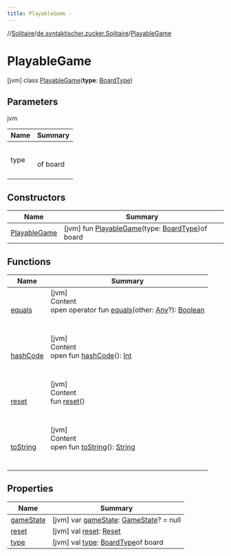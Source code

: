 ```yaml
---
title: PlayableGame -
---
```

//[Solitaire](../../index.md)/[de.syntaktischer.zucker.Solitaire](../index.md)/[PlayableGame](index.md)



# PlayableGame  
 [jvm] class [PlayableGame](index.md)(**type**: [BoardType](../-board-type/index.md))   


## Parameters  
  
jvm  
  
|  Name|  Summary| 
|---|---|
| <a name="de.syntaktischer.zucker.Solitaire/PlayableGame///PointingToDeclaration/"></a>type| <a name="de.syntaktischer.zucker.Solitaire/PlayableGame///PointingToDeclaration/"></a><br><br>of board<br><br>
  


## Constructors  
  
|  Name|  Summary| 
|---|---|
| <a name="de.syntaktischer.zucker.Solitaire/PlayableGame/PlayableGame/#de.syntaktischer.zucker.Solitaire.BoardType/PointingToDeclaration/"></a>[PlayableGame](-playable-game.md)| <a name="de.syntaktischer.zucker.Solitaire/PlayableGame/PlayableGame/#de.syntaktischer.zucker.Solitaire.BoardType/PointingToDeclaration/"></a> [jvm] fun [PlayableGame](-playable-game.md)(type: [BoardType](../-board-type/index.md))of board   <br>


## Functions  
  
|  Name|  Summary| 
|---|---|
| <a name="kotlin/Any/equals/#kotlin.Any?/PointingToDeclaration/"></a>[equals](../-undoable-command/index.md#%5Bkotlin%2FAny%2Fequals%2F%23kotlin.Any%3F%2FPointingToDeclaration%2F%5D%2FFunctions%2F-850997695)| <a name="kotlin/Any/equals/#kotlin.Any?/PointingToDeclaration/"></a>[jvm]  <br>Content  <br>open operator fun [equals](../-undoable-command/index.md#%5Bkotlin%2FAny%2Fequals%2F%23kotlin.Any%3F%2FPointingToDeclaration%2F%5D%2FFunctions%2F-850997695)(other: [Any](https://kotlinlang.org/api/latest/jvm/stdlib/kotlin/-any/index.html)?): [Boolean](https://kotlinlang.org/api/latest/jvm/stdlib/kotlin/-boolean/index.html)  <br><br><br>
| <a name="kotlin/Any/hashCode/#/PointingToDeclaration/"></a>[hashCode](../-undoable-command/index.md#%5Bkotlin%2FAny%2FhashCode%2F%23%2FPointingToDeclaration%2F%5D%2FFunctions%2F-850997695)| <a name="kotlin/Any/hashCode/#/PointingToDeclaration/"></a>[jvm]  <br>Content  <br>open fun [hashCode](../-undoable-command/index.md#%5Bkotlin%2FAny%2FhashCode%2F%23%2FPointingToDeclaration%2F%5D%2FFunctions%2F-850997695)(): [Int](https://kotlinlang.org/api/latest/jvm/stdlib/kotlin/-int/index.html)  <br><br><br>
| <a name="de.syntaktischer.zucker.Solitaire/PlayableGame/reset/#/PointingToDeclaration/"></a>[reset](reset.md)| <a name="de.syntaktischer.zucker.Solitaire/PlayableGame/reset/#/PointingToDeclaration/"></a>[jvm]  <br>Content  <br>fun [reset](reset.md)()  <br><br><br>
| <a name="kotlin/Any/toString/#/PointingToDeclaration/"></a>[toString](../-undoable-command/index.md#%5Bkotlin%2FAny%2FtoString%2F%23%2FPointingToDeclaration%2F%5D%2FFunctions%2F-850997695)| <a name="kotlin/Any/toString/#/PointingToDeclaration/"></a>[jvm]  <br>Content  <br>open fun [toString](../-undoable-command/index.md#%5Bkotlin%2FAny%2FtoString%2F%23%2FPointingToDeclaration%2F%5D%2FFunctions%2F-850997695)(): [String](https://kotlinlang.org/api/latest/jvm/stdlib/kotlin/-string/index.html)  <br><br><br>


## Properties  
  
|  Name|  Summary| 
|---|---|
| <a name="de.syntaktischer.zucker.Solitaire/PlayableGame/gameState/#/PointingToDeclaration/"></a>[gameState](game-state.md)| <a name="de.syntaktischer.zucker.Solitaire/PlayableGame/gameState/#/PointingToDeclaration/"></a> [jvm] var [gameState](game-state.md): [GameState](../-game-state/index.md)? = null   <br>
| <a name="de.syntaktischer.zucker.Solitaire/PlayableGame/reset/#/PointingToDeclaration/"></a>[reset](reset.md)| <a name="de.syntaktischer.zucker.Solitaire/PlayableGame/reset/#/PointingToDeclaration/"></a> [jvm] val [reset](reset.md): [Reset](../-reset/index.md)   <br>
| <a name="de.syntaktischer.zucker.Solitaire/PlayableGame/type/#/PointingToDeclaration/"></a>[type](type.md)| <a name="de.syntaktischer.zucker.Solitaire/PlayableGame/type/#/PointingToDeclaration/"></a> [jvm] val [type](type.md): [BoardType](../-board-type/index.md)of board   <br>

